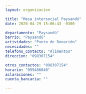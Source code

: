 ```yaml
---
layout: organizacion

title: "Mesa intersocial Paysandú"
date: 2020-04-29 15:06:43 -0300

departamento: "Paysandú"
barrio: "Paysandú"
actividades: "Punto de Donación"
necesidades: ""
telefono_contacto: "Alimentos"
direccion: "098307154"

otros_contactos: "098307154"
horario: "099486640"
aclaraciones: ""
cuenta_bancaria: ""

---
```

